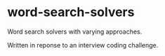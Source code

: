 # word-search-solvers
Word search solvers with varying approaches.

Written in reponse to an interview coding challenge.
